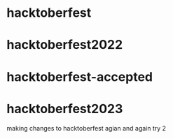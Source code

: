 # hacktoberfest
# hacktoberfest2022
# hacktoberfest-accepted
# hacktoberfest2023

 making changes to hacktoberfest agian and again
 try 2
